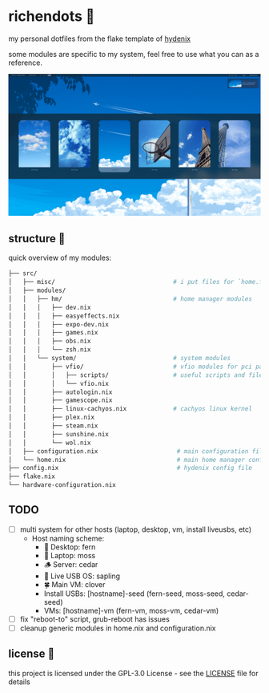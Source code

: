 # richendots 🌿

my personal dotfiles from the flake template of [hydenix](https://github.com/richen604/hydenix)

some modules are specific to my system, feel free to use what you can as a reference.

![screenshot](./assets/screenshot.png)

## structure 📁

quick overview of my modules:

```bash
├── src/
│   ├── misc/                                 # i put files for `home.file` calls here
│   ├── modules/
│   │   ├── hm/                               # home manager modules
│   │   │   ├── dev.nix
│   │   │   ├── easyeffects.nix
│   │   │   ├── expo-dev.nix
│   │   │   ├── games.nix
│   │   │   ├── obs.nix
│   │   │   └── zsh.nix
│   │   └── system/                           # system modules
│   │       ├── vfio/                         # vfio modules for pci passthrough
│   │       │   ├── scripts/                  # useful scripts and files for vfio passthrough
│   │       │   └── vfio.nix
│   │       ├── autologin.nix
│   │       ├── gamescope.nix
│   │       ├── linux-cachyos.nix             # cachyos linux kernel
│   │       ├── plex.nix
│   │       ├── steam.nix
│   │       ├── sunshine.nix
│   │       └── wol.nix
│   ├── configuration.nix                      # main configuration file
│   └── home.nix                               # main home manager configuration file
├── config.nix                                 # hydenix config file
├── flake.nix
└── hardware-configuration.nix
```

## TODO

- [ ] multi system for other hosts (laptop, desktop, vm, install liveusbs, etc)
  - Host naming scheme:
    - 🌿 Desktop: fern
    - 🌱 Laptop: moss
    - 🪵 Server: cedar
    - 🌱 Live USB OS: sapling
    - 🍀 Main VM: clover
    - Install USBs: [hostname]-seed (fern-seed, moss-seed, cedar-seed)
    - VMs: [hostname]-vm (fern-vm, moss-vm, cedar-vm)
- [ ] fix "reboot-to" script, grub-reboot has issues
- [ ] cleanup generic modules in home.nix and configuration.nix

## license 📄

this project is licensed under the GPL-3.0 License - see the [LICENSE](LICENSE) file for details
